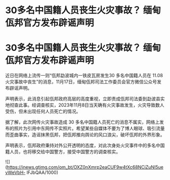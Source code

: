 # 30多名中国籍人员丧生火灾事故？ 缅甸佤邦官方发布辟谣声明

# 30多名中国籍人员丧生火灾事故？ 缅甸佤邦官方发布辟谣声明

近日在网络上流传一则“佤邦勐波城内一铁皮瓦房发生30 多名中国籍人员在 11.08
火灾事故中丧生”的消息，11月17日，缅甸佤邦司法工作委员会官方微信公众号发布辟谣声明。

声明表示，此消息引起佤邦政府高层的高度重视，立即责成佤邦司法委到勐波县实地彻查此事。经调查核实，2023年11月8日当天确有火灾事故发生，火灾导致数人受伤，但未出现任何人员死亡的情况。

据了解，此次网传火灾事故造成 30
多名中国籍人员死亡的消息不属实，网络上发布的照片为引用中东网传不实照片。希望某些自媒体不要为了博人眼球、吸引流量而歪曲事实，造谣抹黑佤邦，把佤邦推向舆论的风口浪尖，破坏佤邦的外界形象。

声明表示，佤邦政府秉持对外公开透明的态度，对此次身处火灾事件中的多名中国籍人员，也将移交给中国警方，接受中国警方的调查核实。

![](https://inews.gtimg.com/om_bt/OXZ0nXmrp2eaCUF9w4tXc68NCiZuNI5uevWeVbH-
lFJbQAA/1000)

